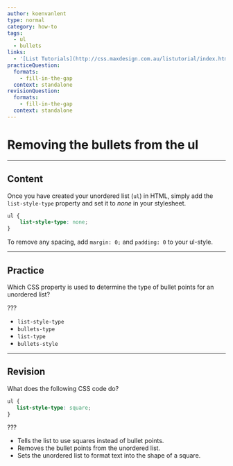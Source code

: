 ```yaml
---
author: koenvanlent
type: normal
category: how-to
tags:
  - ul
  - bullets
links:
  - '[List Tutorials](http://css.maxdesign.com.au/listutorial/index.htm){article}'
practiceQuestion:
  formats:
    - fill-in-the-gap
  context: standalone
revisionQuestion:
  formats:
    - fill-in-the-gap
  context: standalone
---
```


# Removing the bullets from the ul


---

## Content

Once you have created your unordered list (`ul`) in HTML, simply add the `list-style-type` property and set it to *none* in your stylesheet.

```css
ul {
    list-style-type: none;
}
```

To remove any spacing, add `margin: 0;` and `padding: 0` to your ul-style.


---

## Practice

Which CSS property is used to determine the type of bullet points for an unordered list?

???

- `list-style-type`
- `bullets-type`
- `list-type`
- `bullets-style`


---

## Revision

What does the following CSS code do?

```css
ul {
   list-style-type: square;
}
```

???

- Tells the list to use squares instead of bullet points.
- Removes the bullet points from the unordered list.
- Sets the unordered list to format text into the shape of a square.
